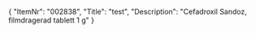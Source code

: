 {
  "ItemNr": "002838",
  "Title": "test",
  "Description": "Cefadroxil Sandoz, filmdragerad tablett 1 g"
}